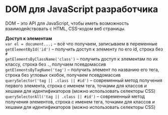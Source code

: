 # DOM для JavaScript разработчика

DOM &ndash; это API для JavaScript, чтобы иметь возможность взаимодействовать с HTML, CSS-кодом веб страницы.

**Доступ к элементам**<br />
`var el = document...;` &ndash; всё что получаем, записываем в переменные<br />
`getElementById('id')` &ndash; получить доступ к элементу по его id, строка без `#`<br />
`getElementsByClassName('class')` &ndash; получить доступ к элементам по их классу, строка без `.`, получаем псевдомассив<br />
`getElementsByTagName('tag')` &ndash; получить элемент по названию его тега, строка без угловых скобок, получаем псевдомассив<br />
`querySelector('tag || .class || #id')` &ndash; современный метод получения первого элемента, строка с именем тега, точками для классов и хешами для идентификаторов (можно использовать селекторы CSS)<br />
`querySelectorAll('tag || .class || #id')` &ndash; современный метод получения элементов, строка с именем тега, точками для классов и хешами для идентификаторов (можно использовать селекторы CSS)<br />
